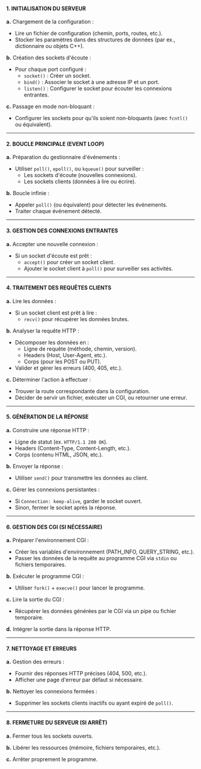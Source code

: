#### 1. INITIALISATION DU SERVEUR  

**a.** Chargement de la configuration :  
- Lire un fichier de configuration (chemin, ports, routes, etc.).
- Stocker les paramètres dans des structures de données (par ex., dictionnaire ou objets C++).  

**b.** Création des sockets d'écoute :  
- Pour chaque port configuré :  
	- `socket()` : Créer un socket.
	- `bind()` : Associer le socket à une adresse IP et un port.
	- `listen()` : Configurer le socket pour écouter les connexions entrantes.  

**c.** Passage en mode non-bloquant :  
- Configurer les sockets pour qu'ils soient non-bloquants (avec `fcntl()` ou équivalent).

---

#### 2. BOUCLE PRINCIPALE (EVENT LOOP)  

**a.** Préparation du gestionnaire d'événements :  
- Utiliser `poll()`, `epoll()`, ou `kqueue()` pour surveiller :  
	- Les sockets d'écoute (nouvelles connexions).
	- Les sockets clients (données à lire ou écrire).  

**b.** Boucle infinie :  
- Appeler `poll()` (ou équivalent) pour détecter les événements.
- Traiter chaque événement détecté.  

---

#### 3. GESTION DES CONNEXIONS ENTRANTES  

**a.** Accepter une nouvelle connexion :  
- Si un socket d'écoute est prêt :  
	- `accept()` pour créer un socket client.
	- Ajouter le socket client à `poll()` pour surveiller ses activités.

---

#### 4. TRAITEMENT DES REQUÊTES CLIENTS  

**a.** Lire les données :  
- Si un socket client est prêt à lire :  
	- `recv()` pour récupérer les données brutes.  

**b.** Analyser la requête HTTP :  
- Décomposer les données en :  
	- Ligne de requête (méthode, chemin, version).
	- Headers (Host, User-Agent, etc.).
	- Corps (pour les POST ou PUT).
- Valider et gérer les erreurs (400, 405, etc.).  

**c.** Déterminer l'action à effectuer :  
- Trouver la route correspondante dans la configuration.
- Décider de servir un fichier, exécuter un CGI, ou retourner une erreur.

---

#### 5. GÉNÉRATION DE LA RÉPONSE  

**a.** Construire une réponse HTTP :  
- Ligne de statut (ex. `HTTP/1.1 200 OK`).
- Headers (Content-Type, Content-Length, etc.).
- Corps (contenu HTML, JSON, etc.).  

**b.** Envoyer la réponse :  
- Utiliser `send()` pour transmettre les données au client.  

**c.** Gérer les connexions persistantes :  
- Si `Connection: keep-alive`, garder le socket ouvert.
- Sinon, fermer le socket après la réponse.

---

#### 6. GESTION DES CGI (SI NÉCESSAIRE)  

**a.** Préparer l'environnement CGI :  
- Créer les variables d'environnement (PATH_INFO, QUERY_STRING, etc.).
- Passer les données de la requête au programme CGI via `stdin` ou fichiers temporaires.  

**b.** Exécuter le programme CGI :  
- Utiliser `fork()` + `execve()` pour lancer le programme.  

**c.** Lire la sortie du CGI :  
- Récupérer les données générées par le CGI via un pipe ou fichier temporaire.  

**d.** Intégrer la sortie dans la réponse HTTP.

---

#### 7. NETTOYAGE ET ERREURS  

**a.** Gestion des erreurs :  
- Fournir des réponses HTTP précises (404, 500, etc.).
- Afficher une page d'erreur par défaut si nécessaire.  

**b.** Nettoyer les connexions fermées :  
- Supprimer les sockets clients inactifs ou ayant expiré de `poll()`.

---

#### 8. FERMETURE DU SERVEUR (SI ARRÊT)  

**a.** Fermer tous les sockets ouverts.  

**b.** Libérer les ressources (mémoire, fichiers temporaires, etc.).  

**c.** Arrêter proprement le programme.

